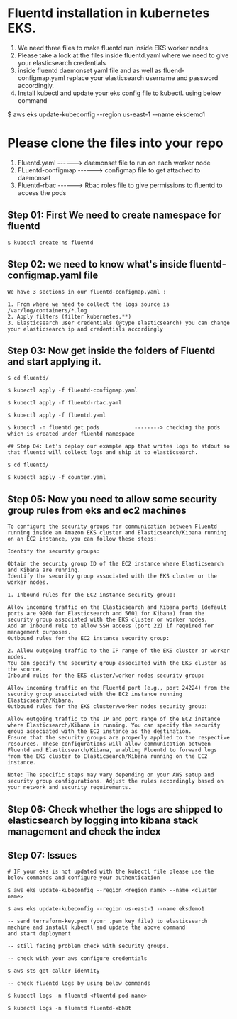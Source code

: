 
# Fluentd installation in kubernetes EKS.

1. We need three files to make fluentd run inside EKS worker nodes
2. Please take a look at the files inside fluentd.yaml where we need to give your elasticsearch credentials
3. inside fluentd daemonset yaml file and as well as fluend-configmap.yaml replace your elasticsearch username and password accordingly.
4. Install kubectl and update your eks config file to kubectl. using below command

$ aws eks update-kubeconfig --region us-east-1 --name eksdemo1

# Please clone the files into your repo

1. Fluentd.yaml 		------> daemonset file to run on each worker node
2. FLuentd-configmap		------> configmap file to get attached to daemonset
3. Fluentd-rbac			------> Rbac roles file to give permissions to fluentd to access the pods

## Step 01: First We need to create namespace for fluentd
```
$ kubectl create ns fluentd
```
## Step 02: we need to know what's inside fluentd-configmap.yaml file
```
We have 3 sections in our fluentd-configmap.yaml :

1. From where we need to collect the logs source is /var/log/containers/*.log
2. Apply filters (filter kubernetes.**)
3. Elasticsearch user credentials (@type elasticsearch) you can change your elasticsearch ip and credentials accordingly
```
## Step 03: Now get inside the folders of Fluentd and start applying it.
```
$ cd fluentd/

$ kubectl apply -f fluentd-configmap.yaml

$ kubectl apply -f fluentd-rbac.yaml 

$ kubectl apply -f fluentd.yaml

$ kubectl -n fluentd get pods  			--------> checking the pods which is created under fluentd namespace

## Step 04: Let's deploy our example app that writes logs to stdout so that fluentd will collect logs and ship it to elasticsearch.

$ cd fluentd/

$ kubectl apply -f counter.yaml
```
## Step 05: Now you need to allow some security group rules from eks and ec2 machines
```
To configure the security groups for communication between Fluentd running inside an Amazon EKS cluster and Elasticsearch/Kibana running on an EC2 instance, you can follow these steps:

Identify the security groups:

Obtain the security group ID of the EC2 instance where Elasticsearch and Kibana are running.
Identify the security group associated with the EKS cluster or the worker nodes.

1. Inbound rules for the EC2 instance security group:

Allow incoming traffic on the Elasticsearch and Kibana ports (default ports are 9200 for Elasticsearch and 5601 for Kibana) from the security group associated with the EKS cluster or worker nodes.
Add an inbound rule to allow SSH access (port 22) if required for management purposes.
Outbound rules for the EC2 instance security group:

2. Allow outgoing traffic to the IP range of the EKS cluster or worker nodes.
You can specify the security group associated with the EKS cluster as the source.
Inbound rules for the EKS cluster/worker nodes security group:

Allow incoming traffic on the Fluentd port (e.g., port 24224) from the security group associated with the EC2 instance running Elasticsearch/Kibana.
Outbound rules for the EKS cluster/worker nodes security group:

Allow outgoing traffic to the IP and port range of the EC2 instance where Elasticsearch/Kibana is running. You can specify the security group associated with the EC2 instance as the destination.
Ensure that the security groups are properly applied to the respective resources. These configurations will allow communication between Fluentd and Elasticsearch/Kibana, enabling Fluentd to forward logs from the EKS cluster to Elasticsearch/Kibana running on the EC2 instance.

Note: The specific steps may vary depending on your AWS setup and security group configurations. Adjust the rules accordingly based on your network and security requirements.
```
## Step 06: Check whether the logs are shipped to elasticsearch by logging into kibana stack management and check the index

## Step 07: Issues 
```
# IF your eks is not updated with the kubectl file please use the below commands and configure your authentication

$ aws eks update-kubeconfig --region <region name> --name <cluster name>

$ aws eks update-kubeconfig --region us-east-1 --name eksdemo1

-- send terraform-key.pem (your .pem key file) to elasticsearch machine and install kubectl and update the above command 
and start deployment

-- still facing problem check with security groups.

-- check with your aws configure credentials

$ aws sts get-caller-identity

-- check fluentd logs by using below commands

$ kubectl logs -n fluentd <fluentd-pod-name>

$ kubectl logs -n fluentd fluentd-xbh8t
```












